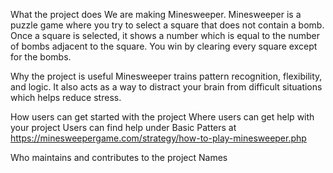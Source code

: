 What the project does
We are making Minesweeper. Minesweeper is a puzzle game where you try to select a square that does not contain a bomb. Once a square is selected, it shows a number which is equal to the number of bombs adjacent to the square. You win by clearing every square except for the bombs.

Why the project is useful
Minesweeper trains pattern recognition, flexibility, and logic. It also acts as a way to distract your brain from difficult situations which helps reduce stress.

How users can get started with the project
Where users can get help with your project
Users can find help under Basic Patters at https://minesweepergame.com/strategy/how-to-play-minesweeper.php

Who maintains and contributes to the project
Names